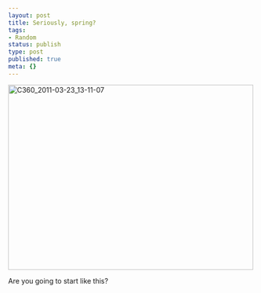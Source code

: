 ```yaml
---
layout: post
title: Seriously, spring?
tags:
- Random
status: publish
type: post
published: true
meta: {}
---
```

<div class='posterous_autopost'><div class='p_embed p_image_embed'> <a href="http://posterous.com/getfile/files.posterous.com/fzero/LFPWrYH5IXntOihTORjXQzyGdIW31i9T3pB5Cb7l4isIxDEcFuMrUcWaI8ey/C360_2011-03-23_13-11-07.jpg.scaled.1000.jpg"><img alt="C360_2011-03-23_13-11-07" height="377" src="http://posterous.com/getfile/files.posterous.com/fzero/GsX1SHfOUtm2oGUVs3PcjBGHRcFL5A2cqSdRblTIFajhB9Iu4cuJUp4Hgw1K/C360_2011-03-23_13-11-07.jpg.scaled.500.jpg" width="500" /></a> </div> <p></p><p>Are you going to start like this?</p></div>
